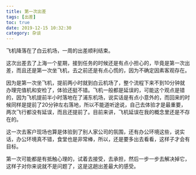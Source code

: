 ```yaml
---
title: 第一次出差
tags: [出差]
toc: true
date: 2019-12-15 10:32:30
category: 杂谈
---
```


飞机降落在了白云机场，一周的出差顺利结束。

<!-- more -->
这次出差去了上海一个星期，接到任务的时候还是有点小担心的，毕竟是第一次出差，而且还是第一次坐飞机，去之前还是有点心慌的，因为不确定因素客观存在。

因为是第一次坐飞机，提前两小时就到白云机场了，整个流程下来不到10分钟就办理完值机和安检了，体验还挺不错。飞机一般都是延误的，可能这个观点是错的，因为飞机提前半小时落地在了浦东机场，说实话是有点小意外的，而回来的时候同样是提前了20分钟左右落地，所以不能道听途说，自己去体验才是最重要，两次飞行都没有延误，而且还提前了。目前来讲，飞机延误在我的概念里还是不存在的。

这一次去客户现场也算是体验到了别人家公司的氛围，还有办公环境这些，说实话，办公环境真不错，食堂也是非常棒，所以，还是要多出去看看，这样子才会有目标。

第一次可能都是有抵触心理的，试着去接受，去承担，然后一步一步去解决掉它，这样子对你来说就不是问题了，这是这趟出差最大的感受。


